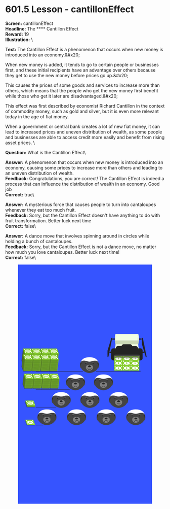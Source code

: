 # 601.5 Lesson - cantillonEffect

**Screen:** cantillonEffect\
**Headline:** The **** Cantillon Effect\
**Reward:** 19\
**Illustration:** \

**Text:** The Cantillon Effect is a phenomenon that occurs when new money is introduced into an economy.&amp;#x20;

When new money is added, it tends to go to certain people or businesses first, and these initial recipients have an advantage over others because they get to use the new money before prices go up.&amp;#x20;

This causes the prices of some goods and services to increase more than others, which means that the people who get the new money first benefit while those who get it later are disadvantaged.&amp;#x20;

This effect was first described by economist Richard Cantillon in the context of commodity money, such as gold and silver, but it is even more relevant today in the age of fiat money.

When a government or central bank creates a lot of new fiat money, it can lead to increased prices and uneven distribution of wealth, as some people and businesses are able to access credit more easily and benefit from rising asset prices.
\

**Question:** What is the Cantillon Effect\

**Answer:** A phenomenon that occurs when new money is introduced into an economy, causing some prices to increase more than others and leading to an uneven distribution of wealth.\
**Feedback:** Congratulations, you are correct! The Cantillon Effect is indeed a process that can influence the distribution of wealth in an economy. Good job\
**Correct:** true\

**Answer:** A mysterious force that causes people to turn into cantaloupes whenever they eat too much fruit.\
**Feedback:** Sorry, but the Cantillon Effect doesn&#x27;t have anything to do with fruit transformation. Better luck next time\
**Correct:** false\

**Answer:** A dance move that involves spinning around in circles while holding a bunch of cantaloupes.\
**Feedback:** Sorry, but the Cantillon Effect is not a dance move, no matter how much you love cantaloupes. Better luck next time!\
**Correct:** false\


<figure><img src="../.gitbook/assets/601-05.png" alt=""><figcaption></figcaption></figure>

